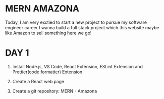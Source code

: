 # MERN AMAZONA

Today, I am very exctied to start a new project to pursue my software engineer career
I wanna build a full stack project which this website maybe like Amazon to sell something
here we go!

# DAY 1

1. Install Node.js, VS Code, React Extension, ESLint Extension and Prettier(code formatter) Extension

2. Create a React web page

3. Create a git repository: MERN - Amazona
